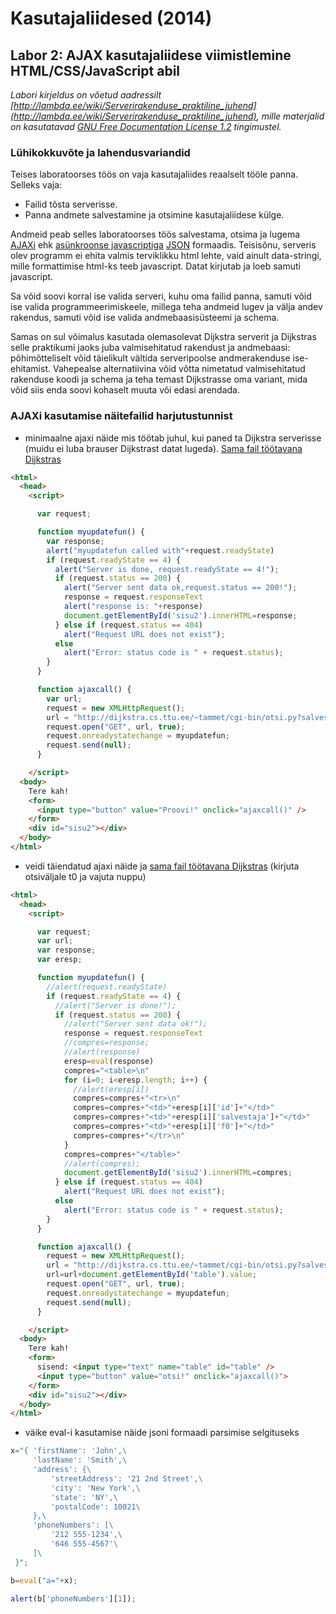 # Kasutajaliidesed (2014)

## Labor 2: AJAX kasutajaliidese viimistlemine HTML/CSS/JavaScript abil

*Labori kirjeldus on võetud aadressilt [http://lambda.ee/wiki/Serverirakenduse_praktiline_juhend](http://lambda.ee/wiki/Serverirakenduse_praktiline_juhend), mille materjalid on kasutatavad [GNU Free Documentation License 1.2](http://www.gnu.org/copyleft/fdl.html) tingimustel.*


### Lühikokkuvõte ja lahendusvariandid

Teises laboratoorses töös on vaja kasutajaliides reaalselt tööle panna. Selleks vaja:

* Failid tõsta serverisse.
* Panna andmete salvestamine ja otsimine kasutajaliidese külge.

Andmeid peab selles laboratoorses töös salvestama, otsima ja lugema
[AJAXi](http://en.wikipedia.org/wiki/Ajax_%28programming%29) ehk
[asünkroonse javascriptiga](http://en.wikipedia.org/wiki/XMLHttpRequest)
[JSON](http://en.wikipedia.org/wiki/JSON) formaadis. Teisisõnu, serveris olev programm ei ehita
valmis terviklikku html lehte, vaid ainult data-stringi, mille formattimise html-ks teeb javascript.
Datat kirjutab ja loeb samuti javascript.

Sa võid soovi korral ise valida serveri, kuhu oma failid panna, samuti võid ise valida
programmeerimiskeele, millega teha andmeid lugev ja välja andev rakendus, samuti võid ise valida
andmebaasisüsteemi ja schema.

Samas on sul võimalus kasutada olemasolevat Dijkstra serverit ja Dijkstras selle praktikumi jaoks
juba valmisehitatud rakendust ja andmebaasi: põhimõtteliselt võid täielikult vältida serveripoolse
andmerakenduse ise-ehitamist. Vahepealse alternatiivina võid võtta nimetatud valmisehitatud
rakenduse koodi ja schema ja teha temast Dijkstrasse oma variant, mida võid siis enda soovi kohaselt
muuta või edasi arendada.


### AJAXi kasutamise näitefailid harjutustunnist

* minimaalne ajaxi näide mis töötab juhul, kui paned ta Dijkstra serverisse (muidu ei luba brauser
  Dijkstrast datat lugeda). [Sama fail töötavana Dijkstras](http://dijkstra.cs.ttu.ee/~tammet/ajax.html)

```html
<html>
  <head>
    <script>

      var request;

      function myupdatefun() {
        var response;
        alert("myupdatefun called with"+request.readyState)
        if (request.readyState == 4) {
          alert("Server is done, request.readyState == 4!");
          if (request.status == 200) {
            alert("Server sent data ok,request.status == 200!");
            response = request.responseText
            alert("response is: "+response)
            document.getElementById('sisu2').innerHTML=response;
          } else if (request.status == 404)
            alert("Request URL does not exist");
          else
            alert("Error: status code is " + request.status);
        }
      }

      function ajaxcall() {
        var url;
        request = new XMLHttpRequest();
        url = "http://dijkstra.cs.ttu.ee/~tammet/cgi-bin/otsi.py?salvestaja=tanel&table=t1"
        request.open("GET", url, true);
        request.onreadystatechange = myupdatefun;
        request.send(null);
      }

    </script>
  <body>
    Tere kah!
    <form>
      <input type="button" value="Proovi!" onclick="ajaxcall()" />
    </form>
    <div id="sisu2"></div>
  </body>
</html>
```

* veidi täiendatud ajaxi näide ja
  [sama fail töötavana Dijkstras](http://dijkstra.cs.ttu.ee/~tammet/ajax2.html) (kirjuta otsiväljale
  t0 ja vajuta nuppu)

```html
<html>
  <head>
    <script>

      var request;
      var url;
      var response;
      var eresp;

      function myupdatefun() {
        //alert(request.readyState)
        if (request.readyState == 4) {
          //alert("Server is done!");
          if (request.status == 200) {
            //alert("Server sent data ok!");
            response = request.responseText
            //compres=response;
            //alert(response)
            eresp=eval(response)
            compres="<table>\n"
            for (i=0; i<eresp.length; i++) {
              //alert(eresp[i])
              compres=compres+"<tr>\n"
              compres=compres+"<td>"+eresp[i]['id']+"</td>"
              compres=compres+"<td>"+eresp[i]['salvestaja']+"</td>"
              compres=compres+"<td>"+eresp[i]['f0']+"</td>"
              compres=compres+"</tr>\n"
            }
            compres=compres+"</table>"
            //alert(compres);
            document.getElementById('sisu2').innerHTML=compres;
          } else if (request.status == 404)
            alert("Request URL does not exist");
          else
            alert("Error: status code is " + request.status);
        }
      }

      function ajaxcall() {
        request = new XMLHttpRequest();
        url = "http://dijkstra.cs.ttu.ee/~tammet/cgi-bin/otsi.py?salvestaja=tanel&table="
        url=url+document.getElementById('table').value;
        request.open("GET", url, true);
        request.onreadystatechange = myupdatefun;
        request.send(null);
      }

    </script>
  <body>
    Tere kah!
    <form>
      sisend: <input type="text" name="table" id="table" />
      <input type="button" value="otsi!" onclick="ajaxcall()">
    </form>
    <div id="sisu2"></div>
  </body>
</html>
```

* väike eval-i kasutamise näide jsoni formaadi parsimise selgituseks

```javascript
x="{ 'firstName': 'John',\
     'lastName': 'Smith',\
     'address': {\
         'streetAddress': '21 2nd Street',\
         'city': 'New York',\
         'state': 'NY',\
         'postalCode': 10021\
     },\
     'phoneNumbers': [\
         '212 555-1234',\
         '646 555-4567'\
     ]\
 }";

b=eval("a="+x);

alert(b['phoneNumbers'][1]);
```
